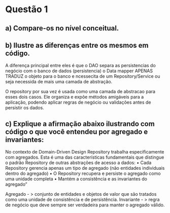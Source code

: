 # Questão 1 
## a) Compare-os no nível conceitual.
## b) Ilustre as diferenças entre os mesmos em código.

A diferença principal entre eles é que o DAO  separa as persistencias do negócio com o banco de dados (persistencia) 
o Data mapper APENAS TRADUZ o objeto para o banco e ncessecita de um Repository/Service ou seja necessida de mais 
uma camada de abstração.

O repository por sua vez é usada como uma camada de abstracao para esses dois casos. Ele organiza e expõe métodos amigáveis para a aplicação, podendo aplicar regras de negócio ou validações antes de persistir os dados.

## c) Explique a afirmação abaixo ilustrando com código o que você entendeu por agregado e invariantes:

 No contexto de Domain-Driven Design Repository trabalha especificamente com agregados. Esta
 é uma das características fundamentais que distingue o padrão Repository de outras abstrações de
 acesso a dados:
 • Cada Repository gerencia apenas um tipo de agregado (não entidades individuais dentro do
 agregado)
 • O Repository recupera e persiste o agregado como uma unidade completa
 • Mantém a consistência e as invariantes do agregado”

Agregado - > conjunto de entidades e objetos de valor que são tratados como uma unidade de consistência e de persistência.
Invariante - > regra de negócio que deve sempre ser verdadeira para manter o agregado válido.
